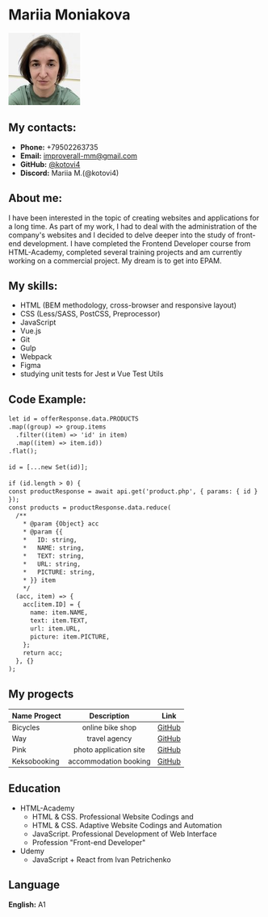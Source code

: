 # Mariia Moniakova
![my photo](avatar.jpeg)

## My contacts:
* **Phone:** +79502263735
* **Email:** improverall-mm@gmail.com
* **GitHub:** [@kotovi4](https://github.com/kotovi4)
* **Discord:** Mariia M.(@kotovi4)

## About me:
I have been interested in the topic of creating websites and applications for a long time. As part of my work, I had to deal with the administration of the company's websites and I decided to delve deeper into the study of front-end development. I have completed the Frontend Developer course from HTML-Academy, completed several training projects and am currently working on a commercial project. My dream is to get into EPAM.

## My skills:
- HTML (BEM methodology, cross-browser and responsive layout)
- CSS (Less/SASS, PostCSS, Preprocessor)
- JavaScript
- Vue.js
- Git
- Gulp
- Webpack
- Figma
- studying unit tests for Jest и Vue Test Utils

## Code Example:
```
let id = offerResponse.data.PRODUCTS
.map((group) => group.items
  .filter((item) => 'id' in item)
  .map((item) => item.id))
.flat();

id = [...new Set(id)];

if (id.length > 0) {
const productResponse = await api.get('product.php', { params: { id } });
const products = productResponse.data.reduce(
  /**
    * @param {Object} acc
    * @param {{
    *   ID: string,
    *   NAME: string,
    *   TEXT: string,
    *   URL: string,
    *   PICTURE: string,
    * }} item
    */
  (acc, item) => {
    acc[item.ID] = {
      name: item.NAME,
      text: item.TEXT,
      url: item.URL,
      picture: item.PICTURE,
    };
    return acc;
  }, {}
);
```

## My progects
| Name Progect  | Description | Link |
|:------------- |:---------------:|:---------------:|
| Bicycles      |  online bike shop  | [GitHub](https://github.com/kotovi4/bicycles) |
| Way      |  travel agency  | [GitHub](https://github.com/kotovi4/monyakova_way) |
| Pink |  photo application site  | [GitHub](https://github.com/kotovi4/1314303-pink-22) |
| Keksobooking |  accommodation booking  | [GitHub](https://github.com/kotovi4/1314303-keksobooking-23) |
## Education
* HTML-Academy
    - HTML & CSS. Professional Website Codings and
    - HTML & CSS. Adaptive Website Codings and Automation
    - JavaScript. Professional Development of Web Interface
    - Profession "Front-end Developer"
* Udemy
    - JavaScript + React from Ivan Petrichenko

## Language
**English:** A1